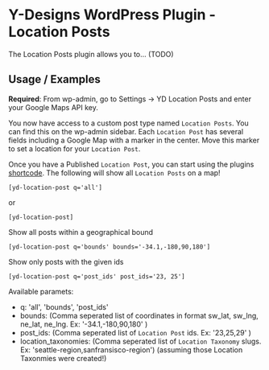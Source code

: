 # Y-Designs WordPress Plugin - Location Posts
The Location Posts plugin allows you to... (TODO)

## Usage / Examples
**Required**: From wp-admin, go to Settings -> YD Location Posts and enter your Google Maps API key.

You now have access to a custom post type named `Location Posts`. You can find this on the wp-admin sidebar. Each `Location Post` has several fields including a Google Map with a marker in the center. Move this marker to set a location for your `Location Post`.

Once you have a Published `Location Post`, you can start using the plugins [shortcode](https://codex.wordpress.org/Shortcode_API). The following will show all `Location Posts` on a map!
```
[yd-location-post q='all']
```
or
```
[yd-location-post]
```
Show all posts within a geographical bound
```
[yd-location-post q='bounds' bounds='-34.1,-180,90,180']
```
Show only posts with the given ids
```
[yd-location-post q='post_ids' post_ids='23, 25']
```


Available paramets:
- q: 'all', 'bounds', 'post_ids'
- bounds: (Comma seperated list of coordinates in format sw_lat, sw_lng, ne_lat, ne_lng. Ex: '-34.1,-180,90,180' )
- post_ids: (Comma seperated list of `Location Post` ids. Ex: '23,25,29' )
- location_taxonomies: (Comma seperated list of `Location Taxonomy` slugs. Ex: 'seattle-region,sanfransisco-region') (assuming those Location Taxonmies were created!)
